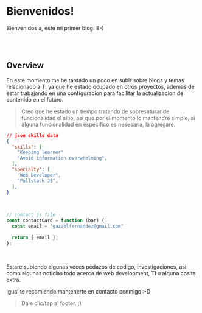 # Bienvenidos!

Bienvenidos a, este mi primer blog. 8-)

<br><br>

## Overview

En este momento me he tardado un poco en subir sobre blogs y temas relacionado a TI ya que he estado ocupado en otros proyectos, ademas de estar trabajando en una configuracion para facilitar la actualizacion de contenido en el futuro.

> Creo que he estado un tiempo tratando de sobresaturar de funcionalidad el sitio, asi que por el momento lo mantendre simple, si alguna funcionalidad en especifico es nesesaria, la agregare.

```json
// json skills data
{
  "skills": [
    "Keeping learner"
    "Avoid information overwhelming",    
  ], 
  "specialty": [
    "Web Developer",
    "Fullstack JS",
  ],
}
```
<br>

``` js
// contact js file
const contactCard = function (bar) {
  const email = "gazaelfernandez@gmail.com"
  
  return { email };
};
```
<br>

Estare subiendo algunas veces pedazos de codigo, investigaciones,  asi como algunas noticias todo acerca de web development, TI u alguna cosita extra.

Igual te recomiendo mantenerte en contacto conmigo :-D

> Dale clic/tap al footer.  ;)